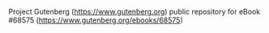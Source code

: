 Project Gutenberg (https://www.gutenberg.org) public repository for eBook #68575 (https://www.gutenberg.org/ebooks/68575)
